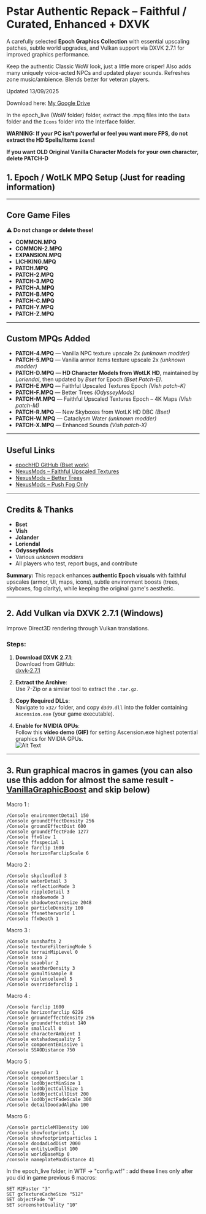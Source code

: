 #  Pstar Authentic Repack – Faithful / Curated, Enhanced + DXVK

A carefully selected **Epoch Graphics Collection** with essential upscaling patches, subtle world upgrades, and Vulkan support via DXVK 2.7.1 for improved graphics performance.

Keep the authentic Classic WoW look, just a little more crisper! Also adds many uniquely voice-acted NPCs and updated player sounds. Refreshes zone music/ambience. Blends better for veteran players.

Updated 13/09/2025

Download here: [My Google Drive](https://drive.google.com/file/d/1Xyr9LUsFDnzyFCA9SBtxlMzOauZPvqAk/view?usp=sharing)

In the epoch_live (WoW folder) folder, extract the .mpq files into the `Data` folder and the `Icons` folder into the Interface folder.

**WARNING: If your PC isn't powerful or feel you want more FPS, do not extract the HD Spells/Items `Icons`!**

**If you want OLD Original Vanilla Character Models for your own character, delete PATCH-D**

## 1. Epoch / WotLK MPQ Setup (Just for reading information)

---

## Core Game Files  
⚠️ **Do not change or delete these!**

- **COMMON.MPQ**  
- **COMMON-2.MPQ**  
- **EXPANSION.MPQ**  
- **LICHKING.MPQ**  
- **PATCH.MPQ**  
- **PATCH-2.MPQ**  
- **PATCH-3.MPQ**  
- **PATCH-A.MPQ**  
- **PATCH-B.MPQ**
- **PATCH-C.MPQ**
- **PATCH-Y.MPQ**  
- **PATCH-Z.MPQ**

---

## Custom MPQs Added

- **PATCH-4.MPQ** — Vanilla NPC texture upscale 2x *(unknown modder)*  
- **PATCH-5.MPQ** — Vanilla armor items texture upscale 2x *(unknown modder)*  
- **PATCH-D.MPQ** — **HD Character Models from WotLK HD**, maintained by *Loriendal*, then updated by *Bset* for Epoch *(Bset Patch-E)*.  
- **PATCH-E.MPQ** — Faithful Upscaled Textures Epoch *(Vish patch-K)*
- **PATCH-F.MPQ** — Better Trees *(OdysseyMods)*  
- **PATCH-M.MPQ** — Faithful Upscaled Textures Epoch – 4K Maps *(Vish patch-M)*  
- **PATCH-R.MPQ** — New Skyboxes from WotLK HD DBC *(Bset)*  
- **PATCH-W.MPQ** — Cataclysm Water *(unknown modder)*
- **PATCH-X.MPQ** — Enhanced Sounds *(Vish patch-X)*

---

## Useful Links

- [epochHD GitHub (Bset work)](https://github.com/TVBrowntown/epochHD)  
- [NexusMods – Faithful Upscaled Textures](https://mega.nz/folder/7bhHQLyC#th3RT29KOQk9SxhZMhLHEQ)  
- [NexusMods – Better Trees](https://www.nexusmods.com/worldofwarcraft/mods/881?tab=files)  
- [NexusMods – Push Fog Only](https://www.nexusmods.com/worldofwarcraft/mods/850?tab=files)  

---

## Credits & Thanks  

- **Bset**  
- **Vish**  
- **Jolander**  
- **Loriendal**  
- **OdysseyMods**  
- Various *unknown modders*  
- All players who test, report bugs, and contribute


**Summary:** This repack enhances **authentic Epoch visuals** with faithful upscales (armor, UI, maps, icons), subtle environment boosts (trees, skyboxes, fog clarity), while keeping the original game's aesthetic.

---

## 2. Add Vulkan via DXVK 2.7.1 (Windows)

Improve Direct3D rendering through Vulkan translations.

### **Steps:**

1. **Download DXVK 2.7.1**:  
   Download from GitHub:  
   [dxvk-2.7.1](https://github.com/doitsujin/dxvk/releases/download/v2.7.1/dxvk-2.7.1.tar.gz)

2. **Extract the Archive**:  
   Use 7-Zip or a similar tool to extract the `.tar.gz`.

3. **Copy Required DLLs**:  
   Navigate to `x32/` folder, and copy `d3d9.dll`  into the folder containing `Ascension.exe` (your game executable).  


4. **Enable for NVIDIA GPUs**:  
   Follow this **video demo (GIF)** for setting Ascension.exe highest potential graphics for NVIDIA GPUs.  
   ![Alt Text](https://i.imgur.com/zbFE6ZM.gif) 

---

## 3. Run graphical macros in games (you can also use this addon for almost the same result - [VanillaGraphicBoost](https://github.com/fleekx/VanillaGraphicBoost/) and skip below)

Macro 1 :
```
/Console environmentDetail 150
/Console groundEffectDensity 256
/Console groundEffectDist 600
/Console groundEffectFade 1277
/Console ffxGlow 1
/Console ffxspecial 1
/Console farclip 1600
/Console horizonFarclipScale 6
```

Macro 2 :
```
/Console skycloudlod 3
/Console waterDetail 3
/Console reflectionMode 3
/Console rippleDetail 3
/Console shadowmode 3
/Console shadowtexturesize 2048
/Console particleDensity 100
/Console ffxnetherworld 1
/Console ffxDeath 1
```

Macro 3 :
```
/Console sunshafts 2
/Console textureFilteringMode 5
/Console terrainMipLevel 0
/Console ssao 2
/Console ssaoblur 2
/Console weatherDensity 3
/Console gxmultisample 8
/Console violencelevel 5
/Console overridefarclip 1
```

Macro 4 :
```
/Console farclip 1600
/Console horizonfarclip 6226
/Console groundeffectdensity 256
/Console groundeffectdist 140
/Console smallcull 0
/Console characterAmbient 1
/Console extshadowquality 5
/Console componentEmissive 1
/Console SSAODistance 750
```

Macro 5 :
```
/Console specular 1
/Console componentSpecular 1
/Console lodObjectMinSize 1
/Console lodObjectCullSize 1
/Console lodObjectCullDist 200
/Console lodObjectFadeScale 300
/Console detailDoodadAlpha 100
```

Macro 6 :
```
/Console particleMTDensity 100
/Console showfootprints 1
/Console showfootprintparticles 1
/Console doodadLodDist 2000
/Console entityLodDist 100
/Console worldBaseMip 0
/console nameplateMaxDistance 41
```

In the epoch_live folder, in WTF -> "config.wtf" : add these lines only after you did in game previous 6 macros:
```
SET M2Faster "3"
SET gxTextureCacheSize "512"
SET objectFade "0"
SET screenshotQuality "10"
```
